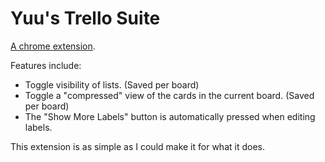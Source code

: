 # Yuu's Trello Suite

[A chrome extension](https://chrome.google.com/webstore/detail/yuus-trello-suite/hohjdflonljbnodmbbepaemjkajoaaed). 

Features include:
- Toggle visibility of lists. (Saved per board)
- Toggle a "compressed" view of the cards in the current board. (Saved per board)
- The "Show More Labels" button is automatically pressed when editing labels.

This extension is as simple as I could make it for what it does.
